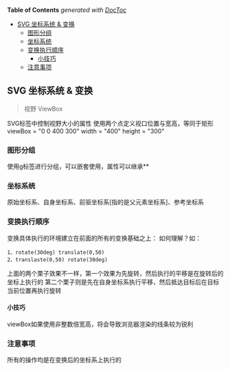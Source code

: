 <!-- START doctoc generated TOC please keep comment here to allow auto update -->
<!-- DON'T EDIT THIS SECTION, INSTEAD RE-RUN doctoc TO UPDATE -->
**Table of Contents**  *generated with [DocToc](https://github.com/thlorenz/doctoc)*

- [SVG 坐标系统 & 变换](#svg-%E5%9D%90%E6%A0%87%E7%B3%BB%E7%BB%9F--%E5%8F%98%E6%8D%A2)
  - [图形分组](#%E5%9B%BE%E5%BD%A2%E5%88%86%E7%BB%84)
  - [坐标系统](#%E5%9D%90%E6%A0%87%E7%B3%BB%E7%BB%9F)
  - [变换执行顺序](#%E5%8F%98%E6%8D%A2%E6%89%A7%E8%A1%8C%E9%A1%BA%E5%BA%8F)
    - [小技巧](#%E5%B0%8F%E6%8A%80%E5%B7%A7)
  - [注意事项](#%E6%B3%A8%E6%84%8F%E4%BA%8B%E9%A1%B9)

<!-- END doctoc generated TOC please keep comment here to allow auto update -->

## SVG 坐标系统 & 变换

> 视野 ViewBox

SVG标签中控制视野大小的属性 使用两个点定义视口位置与宽高，等同于矩形
	viewBox = "0 0 400 300"
	width = "400"
	height = "300"


### 图形分组

使用g标签进行分组，可以嵌套使用，属性可以继承**

### 坐标系统

原始坐标系、自身坐标系、前驱坐标系[指的是父元素坐标系]、参考坐标系

### 变换执行顺序

变换具体执行的环境建立在前面的所有的变换基础之上：
如何理解？如：

	1、rotate(30deg) translate(0,50)
	2、translaste(0,50) rotate(30deg)

上面的两个栗子效果不一样，第一个效果为先旋转，然后执行的平移是在旋转后的坐标上执行的
第二个栗子则是先在自身坐标系执行平移，然后抵达目标后在目标当前位置再执行旋转


#### 小技巧

viewBox如果使用非整数倍宽高，将会导致浏览器渲染的线条较为锐利

### 注意事项

所有的操作均是在变换后的坐标系上执行的
